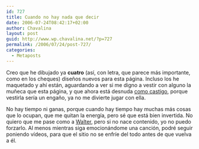 ```yaml
---
id: 727
title: Cuando no hay nada que decir
date: 2006-07-24T08:42:17+02:00
author: Chavalina
layout: post
guid: http://www.wp.chavalina.net/?p=727
permalink: /2006/07/24/post-727/
categories:
  - Metaposts
---
```

Creo que he dibujado ya **cuatro** (así, con letra, que parece más importante, como en los cheques) diseños nuevos para esta página. Incluso los he maquetado y ahí están, aguardando a ver si me digno a vestir con alguno la muñeca que esta página, y que ahora está desnuda <a href="http://chavalina.net/comentar.php?idpost=564&q=dise%F1o" target="_blank">como castigo</a>, porque vestirla sería un engaño, ya no me divierte jugar con ella. 

No hay tiempo ni ganas, porque cuando hay tiempo hay muchas más cosas que lo ocupan, que me quitan la energía, pero sé que está bien invertida. No quiero que me pase como a <a href="http://www.htmllife.com/archivos/adios-html-life-adios/" target="_blank">Walter</a>, pero si no nace contenido, yo no puedo forzarlo. Al menos mientras siga emocionándome una canción, podré seguir poniendo vídeos, para que el sitio no se enfríe del todo antes de que vuelva a él.